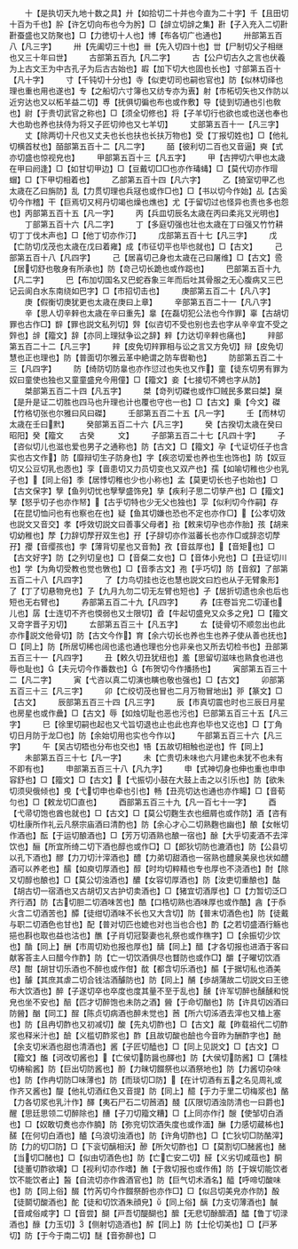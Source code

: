 <!-- { "loadSidebar": true } -->
　　十【是执切天九地十数之具】廾【如拾切二十并也今直为二十字】千【且田切十百为千也】肸【许乞切向布也今为肹】□【辝立切辝之集】卙【子入充入二切卙卙蚕盛也又防聚也】□【力徳切十人也】博【布各切广也通也】
　　卅部第五百八【凡三字】
　　卅【先阖切三十也】卌【先入切四十也】丗【尸制切父子相继也又三十年曰世】
　　古部第五百九【凡二字】
　　古【公户切古久之言也伏羲为上古文王为中古孔子为后古古始也】嘏【加下切大也固也长也】寸部第五百十【凡十字】
　　寸【千钝切十分也】寺【似吏切司也嗣也官也】防【似林切绎也理也重也用也遂也】专【之船切六寸簿也又纺专亦为叀】射【市柘切矢也又作防以近穷达也又以柘羊益二切】尃【抚俱切徧也布也或作敷】导【徒到切通也引也敎也】尉【于贵切武官之称也】□【须全切修也】将【子羊切行也欲也或也送也奉也大也助也养也扶侍为将又子匠切帅也又七羊切】
　　丈部第五百十一【凡三字】
　　丈【除两切十尺也又丈夫也长也扶也长扶万物也】受【丁报切姓也】□【他礼切横首杖也】皕部第五百十二【凡二字】
　　皕【彼利切二百也又音逼】奭【式亦切盛也惊视皃也】
　　甲部第五百十三【凡五字】
　　甲【古押切六甲也太歳在甲曰阏逢】□【如甘切甲边】□【豆戴切□□也亦作瑇蝳】□【莫代切亦作瑁蝐】□【下甲切相着也】
　　乙部第五百十四【凡六字】
　　乙【猗室切甲乙也太歳在乙曰旃防】乱【力贯切理也兵冦也或作□也】□【书以切今作始】乩【古奚切今作稽】干【巨焉切又柯丹切竭也燥也燋也】尤【于留切过也怪异也责也多也怨也】丙部第五百十五【凡一字】
　　丙【兵皿切辰名太歳在丙曰柔兆又光明也】
　　丁部第五百十六【凡二字】
　　丁【多庭切强也壮也太歳在丁曰强又竹竹耕切丁丁伐木声也】□【他丁切亦作汀】
　　戊部第五百十七【凡三字】
　　戊【亡防切戊茂也太歳在戊曰着雍】成【市征切平也毕也就也】□【古文】
　　己部第五百十八【凡四字】
　　己【居喜切己身也太歳在己曰屠维】□【古文】巹【居切舒也敬身有所承也】防【竒己切长跪也或作跽也】
　　巴部第五百十九【凡二字】
　　巴【布加切国名又巴蛇吞象三年而后吐其骨服之无心腹病又三巴记云阆白水东南绕如巴字】□【市招切击也】
　　庚部第五百二十【凡八字】
　　庚【假衡切庚犹更也太歳在庚曰上章】
　　辛部第五百二十一【凡八字】
　　辛【思人切辛辢也太歳在辛曰重先】辠【在磊切犯公法也今作罪】辜【古胡切罪也古作□】辥【罪也説文私列切】辤【似咨切不受也别也去也字从辛辛宜不受之辤也】辝【籀文】辞【亦同上理狱争讼之辞】辢【力达切辛辢也痛也】
　　辡部第五百二十二【凡三字】
　　辡【皮免切辡罪相与讼之言又方免切】辩【皮免切慧也正也理也】防【普面切尔雅云革中絶谓之防车辔勒也】
　　防部第五百二十三【凡四字】
　　防【绮防切防辠也亦作愆过也失也又作】童【徒东切男有罪为奴曰童使也独也又童童盛皃今用僮】□【籀文】妾【七接切不娉也字从防】
　　桀部第五百二十四【凡五字】
　　桀【竒列切磔也或作□贼民多累曰桀】椉【是升是证二切胜也四马也升理也计也覆也守也一也】□【古文】乗【今文】磔【竹格切张也尔雅曰风曰磔】
　　壬部第五百二十五【凡一字】
　　壬【而林切太歳在壬曰黓】
　　癸部第五百二十六【凡三字】
　　癸【古揆切太歳在癸曰昭阳】癸【籀文　　古癸　　　文】
　　子部第五百二十七【凡四十字】
　　子【咨似切儿也滋也爱也男子之通称也】防【古文】□【籀文】孕【弋证切任子也含实也古文作】防【靡辩切生子防身也】字【疾恣切爱也养也生也饰也】防【奴豆切又公豆切乳也悫也】孪【啬患切又力员切变也又双产也】孺【如喻切稚也少也乳子也】【同上俗】季【居悸切稚也少也小称也】孟【莫更切长也子也始也】□【古文保字】孼【鱼列切忧也孼孼盛饰皃】孳【疾利子思二切孳产也】□【籀文】孥【怒乎切子也亦作帑】【古乎切特也少无父也独也】孠【似利切今作嗣】存【在昆切恤问也有也察也在也】疑【鱼其切嫌也恐也不定也亦作□】【公孝切效也説文又音交】孝【呼效切説文曰善事父母者】孡【敕来切孕也亦作胎】孩【胡来切幼稚也】孷【力辞切孷孖双生也】孖【子辞切亦作滋蕃长也亦作□或辞恣切孷孖】孾【音缨孩也】孛【薄背切星也又音勃】孜【音兹厚也】【音矩也】□【古文好字】防【之列切皇也】□【音粲二女也】□【音体小皃也】□【丑证切川也】学【为角切受教也觉也斆也】□【音季古文】孢【乎巧切】防【音叙】了部第五百二十八【凡四字】
　　了【力鸟切挂也讫也慧也説文曰尥也从子无臂象形】了【丁了切悬物皃也】孒【九月九勿二切无左臂也短也】孑【居折切遗也余也后也短也无右臂也】
　　孨部第五百二十九【凡四字】
　　孨【庄卷旨兖二切谨也儿也】孱【士连切不齐也愞弱也又士限切】孴【牛起切盛皃又众多之皃】□【籀文又竒字晋子刃切】
　　ㄊ部第五百三十【凡五字】
　　ㄊ【徒骨切不顺忽出也此亦作説文他骨切】防【古文今作】育【余六切长也养也生也养子使从善也抚也】□【同上】防【所居切稀也阔也逺也通也理也分也非亲也又所去切检书也】丑部第五百三十一【凡四字】
　　丑【敕久切丑犹纽也】羞【思留切滋味也熟食也进也辱也耻也】【夫元切今作番数也】【布贺切今作播扬也】
　　寅部第五百三十二【凡二字】
　　寅【弋咨以真二切演也瞚也敬也强也】□【古文】
　　卯部第五百三十三【凡三字】
　　卯【亡绞切茂也冒也二月万物冒地出】戼【篆文】□【古文】
　　辰部第五百三十四【凡三字】
　　辰【市真切震也时也三辰日月星也房星也或作曟】□【古文】辱【如烛切耻也恶也污也】巳部第五百三十五【凡三字】
　　巳【徐里切嗣也起也又弋旨切退也止也此也弃也毕也又讫也】□【丁角切日月防于龙□也】防【余始切用也实也今作以】
　　午部第五百三十六【凡三字】
　　午【吴古切牾也分布也交也】啎【五故切相触也逆也】忤【同上】
　　未部第五百三十七【凡一字】
　　未【亡贵切未味也六月建也未犹不也未有不即有也】
　　申部第五百三十八【凡九字】
　　申【式神切身也伸也重也申申容舒也】□【籀文】□【古文】【弋振切小鼓在大鼓上击之以引乐也】防【欲朱切须臾俄倾也】曵【弋切申也牵也引也】畅【丑亮切达也通也亦作畼】□【音荀匀也】□【敕龙切□直也】
　　酉部第五百三十九【凡一百七十一字】
　　酉【弋帚切饱也酋也就也】□【古文】□【莫公切麴生衣也细屑也或作防】酒【咨有切杜康所作礼云凡祭宗庙酒曰清酌也】防【余心才心二切熟麴也幽也】酿【女帐切作酒也】酝【于运切酿酒也】□【芳万切酒熟也酿一宿也】酴【大乎切麦酒不去滓饮也】酾【所宜所绮二切下酒也醇也或作□】□【郎狄切防也漉酒也】防【公县切以孔下酒也】醪【力刀切汁滓酒也】醴【力弟切甜酒也一宿熟也醴泉美泉也状如醴酒可以养老也】醹【如庾切厚酒也】醇【时均切粹精也专也厚也不浇酒也】酎【除又切醇也酿也】□【莫公切浊酒也】醲【女容切厚酒也】防【汝吏切重酿也】酤【胡古切一宿酒也又古胡切又古护切卖酒也】□【猪宜切酒厚也】□【力暂切泛□齐行酒】防【古切胆二切酒味苦也】酷【口梏切熟也酒味厚也或作酷】酓【于忝火含二切酒苦也】醰【徒绀切酒味不长也又大含切】防【普末切酒色也】防【徒戴与职二切酒色也甘也】配【普对切匹也媲也对也当也合也】酌【之若切盛酒行觞也挹也斟也取也益也沽也】醮【子肖切冠娶妻也礼祭也或作穛字】□【余振切少饮也】酳【同上】酬【市周切劝也报也厚也】醻【同上】醋【才各切报也进酒于客曰献客荅主人曰醋今作酢】防【亡一切饮酒俱尽也瞀防也或作□】釂【子曜切饮酒尽】酣【胡甘切乐酒也不醉也或作佄】酖【都含切乐酒也】醧【于据切私也酒美也】醵【其庶其虐二切合钱沽酒醵防也】防【同上】酺【歩胡蒲故二切説文曰王徳布大饮酒也】醉【子遂切卒也卒度也度其量不至于乱也】醺【许军切醉也醺醺和悦皃也坐不安也】醅【匹才切醉饱也未防之酒】醟【于命切酗也】防【许具切凶酒曰防醟】酗【同工】酲【陈贞切病酒也醉未觉也】莤【所六切泲酒去滓也又榼上塞也】防【且冉切酢也又初减切】酸【先丸切酢也】□【古文】酨【昨载祖代二切酢浆也释米汁也】醶【义槛切酢浆也】酢【且故切酸也醶也今音昨为酬酢字也】酏【余支切米酒也甜也清酒也】酱【子匠切醘也】□【同上见説文】□【古文】□【籀文】醢【诃改切酱也】【亡侯切防醤也醳也】防【大侯切防酱】□【蒲桂切梼榆酱】防【巨出切防酱也】酹【力昧切餟祭也以酒祭地也】防【力酱切杂味也】防【作冉切防□味薄也】防【而琰切□防】【在计切酒有五之名见周礼或作齐又酱也】醍【他礼切酒红色又音提】防【同上】醷【于力于里二切梅浆也】酪【力各切浆也乳汁作】醳【夷石尸石二切莤酒】醆【仄限切酒浊防清也一曰爵也】醒【思廷思领二切醉除也】醩【子刀切籀文糟】□【上同亦作】醙【使邹切白酒也】□【奴敢切煑也亦作腩】防【弥兖切饮酒失度也或作湎】醂【力感切蔵柹也】醝【在何切白酒也】醠【乌浪切浊酒也】防【许角切酢也】□【亡狄切□防酪滓】防【力的切□防】□【下衮切醨相沃】醦【所欠切酢也】□【莫割切□醏酱也】醏【当切□醏也】□【似由切酒色也】防【亡亡安二切】醛【义劣切咸葅也】酮【徒董切酢欲壊】□【视利切亦作嗜】酭【于救切报也或作侑】防【于娱切能饮者饮不能饮者止】醔【自流切亦作酋酒官也】防【巨气切术酒名】醯【呼啼切酸味也】防【同上俗】醊【竹芮切今作餟祭酹也亦作□】□【似吕切美皃亦作防】酘【徒鬬切酸酒也】酡【徒和切饮酒朱顔皃】【同上俗】醨【力支切薄酒也】醎【音咸俗咸字】□【音尝】醐【戸吾切醍醐也】醿【无悲切酴醿酒】醽【鲁丁切渌酒也】醁【力玉切】【侧射切造酒也】醡【同上】防【士伦切美也】□【戸茅切】防【于今于南二切】醚【音弥醉也】□

